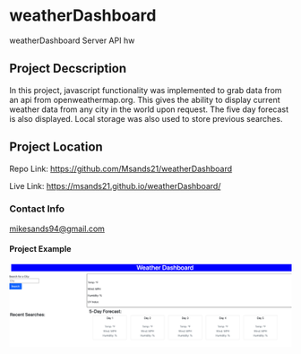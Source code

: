 # weatherDashboard
weatherDashboard Server API hw
## Project Decscription
In this project, javascript functionality was implemented to grab data from an api from openweathermap.org. This gives the ability to display current weather data from any city in the world upon request. The five day forecast is also displayed. Local storage was also used to store previous searches. 
## Project Location
Repo Link: https://github.com/Msands21/weatherDashboard

Live Link: https://msands21.github.io/weatherDashboard/

### Contact Info
mikesands94@gmail.com

#### Project Example
![Preview](./assets/Screen%20Shot%202022-04-11%20at%209.17.09%20PM.png)